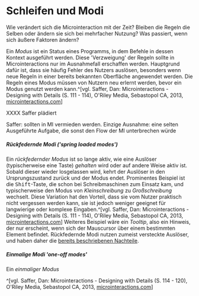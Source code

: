 # Schleifen und Modi

Wie verändert sich die Microinteraction mit der Zeit? Bleiben die Regeln die Selben oder ändern sie sich bei mehrfacher Nutzung? Was passiert, wenn sich äußere Faktoren ändern?

Ein _Modus_ ist ein Status eines Programms, in dem Befehle in dessen Kontext ausgeführt werden. 
Diese 'Verzweigung' der Regeln sollte in Microinteractions nur im Ausnahmefall erschaffen werden. Hauptgrund dafür ist, dass sie häufig Fehler des Nutzers auslösen, besonders wenn neue Regeln in einer bereits bekannten Oberfläche angewendet werden. Die Regeln eines Modus müssen von Nutzern neu erlernt werden, bevor ein Modus genutzt werden kann.^[vgl. Saffer, Dan: Microinteractions - Designing with Details (S. 111 - 114), O'Riley Media, Sebastopol CA, 2013, [microinteractions.com](http://microinteractions.com/)] 

XXXX
Saffer plädiert 

Saffer: sollten in MI vermieden werden. Einzige Ausnahme: eine selten Ausgeführte Aufgabe, die sonst den Flow der MI unterbrechen würde

##### Rückfedernde Modi ('spring loaded modes')

Ein _rückfedernder Modus_ ist so lange aktiv, wie eine Auslöser (typischerweise eine Taste) _gehalten_ wird oder auf andere Weise aktiv ist. Sobald dieser wieder losgelassen wird, kehrt der Auslöser in den Ursprungszustand zurück und der Modus endet.
Prominentes Beispiel ist die <kbd>Shift</kbd>-Taste, die schon bei Schreibmaschinen zum Einsatz kam, und typischerweise den Modus von _Kleinschreibung_ zu _Großschreibung_ wechselt. Diese Variation hat den Vorteil, dass sie vom Nutzer praktisch nicht vergessen werden kann, sie ist jedoch weniger geeignet für langwierige oder komplexe Eingaben.^[vgl. Saffer, Dan: Microinteractions - Designing with Details (S. 111 - 114), O'Riley Media, Sebastopol CA, 2013, [microinteractions.com](http://microinteractions.com/)] Weiteres Beispiel wäre ein _Tooltip_, also ein Hinweis, der nur erscheint, wenn sich der Mauscursor über einem bestimmten Element befindet. Rückfedernde Modi nutzen zumeist versteckte Auslöser, und haben daher die [bereits beschriebenen Nachteile](/triggers).

##### Einmalige Modi 'one-off modes'

Ein _einmaliger Modus_ 



^[vgl. Saffer, Dan: Microinteractions - Designing with Details (S. 114 - 120), O'Riley Media, Sebastopol CA, 2013, [microinteractions.com](http://microinteractions.com/)]
